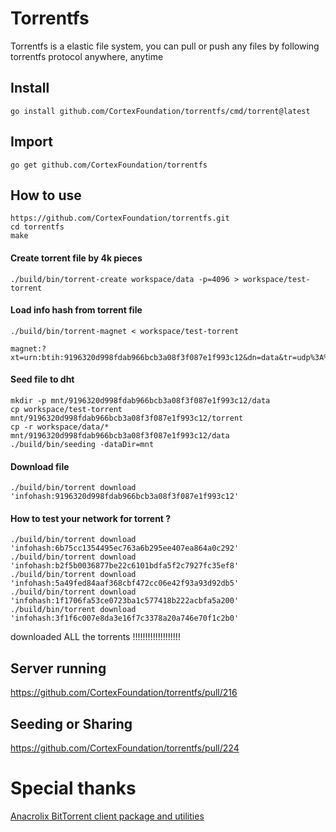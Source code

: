 # Torrentfs

Torrentfs is a elastic file system, you can pull or push any files by following torrentfs protocol anywhere, anytime

## Install
```
go install github.com/CortexFoundation/torrentfs/cmd/torrent@latest
```

## Import
```
go get github.com/CortexFoundation/torrentfs
```
## How to use
```
https://github.com/CortexFoundation/torrentfs.git
cd torrentfs
make
```
#### Create torrent file by 4k pieces
```
./build/bin/torrent-create workspace/data -p=4096 > workspace/test-torrent
```
#### Load info hash from torrent file
```
./build/bin/torrent-magnet < workspace/test-torrent
```
```
magnet:?xt=urn:btih:9196320d998fdab966bcb3a08f3f087e1f993c12&dn=data&tr=udp%3A%2F%2Ftracker.cortexlabs.ai%3A5008
```
#### Seed file to dht
```
mkdir -p mnt/9196320d998fdab966bcb3a08f3f087e1f993c12/data
cp workspace/test-torrent mnt/9196320d998fdab966bcb3a08f3f087e1f993c12/torrent
cp -r workspace/data/* mnt/9196320d998fdab966bcb3a08f3f087e1f993c12/data
./build/bin/seeding -dataDir=mnt
```
#### Download file
```
./build/bin/torrent download 'infohash:9196320d998fdab966bcb3a08f3f087e1f993c12'
```
#### How to test your network for torrent ?
```
./build/bin/torrent download 'infohash:6b75cc1354495ec763a6b295ee407ea864a0c292'
./build/bin/torrent download 'infohash:b2f5b0036877be22c6101bdfa5f2c7927fc35ef8'
./build/bin/torrent download 'infohash:5a49fed84aaf368cbf472cc06e42f93a93d92db5'
./build/bin/torrent download 'infohash:1f1706fa53ce0723ba1c577418b222acbfa5a200'
./build/bin/torrent download 'infohash:3f1f6c007e8da3e16f7c3378a20a746e70f1c2b0'
```
downloaded ALL the torrents !!!!!!!!!!!!!!!!!!!
## Server running
https://github.com/CortexFoundation/torrentfs/pull/216
## Seeding or Sharing
https://github.com/CortexFoundation/torrentfs/pull/224
# Special thanks

[Anacrolix BitTorrent client package and utilities](https://github.com/anacrolix/torrent)
